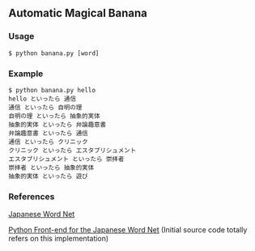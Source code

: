 ## Automatic Magical Banana

### Usage

```
$ python banana.py [word]
```

### Example

```
$ python banana.py hello
hello といったら 通信
通信 といったら 自明の理
自明の理 といったら 抽象的実体
抽象的実体 といったら 弁論趣意書
弁論趣意書 といったら 通信
通信 といったら クリニック
クリニック といったら エスタブリシュメント
エスタブリシュメント といったら 崇拝者
崇拝者 といったら 抽象的実体
抽象的実体 といったら 遊び
```

### References

[Japanese Word Net](http://compling.hss.ntu.edu.sg/wnja/)

[Python Front-end for the Japanese Word Net](http://subtech.g.hatena.ne.jp/y_yanbe/20090314/) (Initial source code totally refers on this implementation)